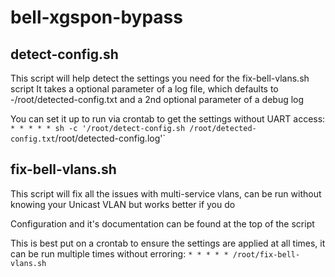 # bell-xgspon-bypass

## detect-config.sh
This script will help detect the settings you need for the fix-bell-vlans.sh script
It takes a optional parameter of a log file, which defaults to -/root/detected-config.txt and a 2nd optional parameter of a debug log

You can set it up to run via crontab to get the settings without UART access:
`* * * * * sh -c '/root/detect-config.sh /root/detected-config.txt`/root/detected-config.log'`

## fix-bell-vlans.sh
This script will fix all the issues with multi-service vlans, can be run without knowing your Unicast VLAN but works better if you do

Configuration and it's documentation can be found at the top of the script

This is best put on a crontab to ensure the settings are applied at all times, it can be run multiple times without erroring:
`* * * * * /root/fix-bell-vlans.sh`
